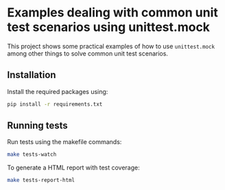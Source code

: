 # Examples dealing with common unit test scenarios using unittest.mock

This project shows some practical examples of how to use `unittest.mock` among other things to solve common unit test scenarios.

## Installation

Install the required packages using:

```bash
pip install -r requirements.txt
```

## Running tests

Run tests using the makefile commands:

```bash
make tests-watch
```

To generate a HTML report with test coverage:

```bash
make tests-report-html
```